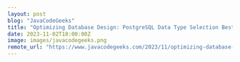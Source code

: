 ```yaml
---
layout: post
blog: "JavaCodeGeeks"
title: "Optimizing Database Design: PostgreSQL Data Type Selection Best Practices and More"
date: 2023-11-02T18:00:00Z
image: images/javacodegeeks.png
remote_url: "https://www.javacodegeeks.com/2023/11/optimizing-database-design-postgresql-data-type-selection-best-practices-and-more.html"
---
```

